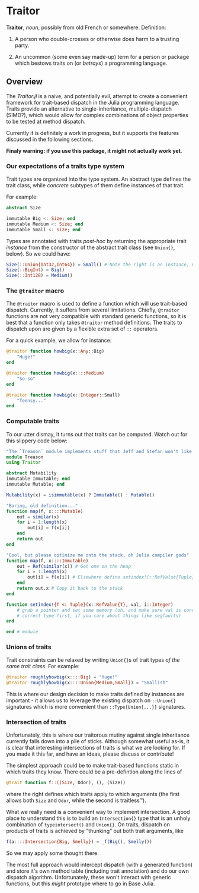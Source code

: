 # Traitor

**Traitor**, *noun*, possibly from old French or somewhere. Definition:

1. A person who double-crosses or otherwise does harm to a trusting party.

2. An uncommon (some even say made-up) term for a person or package which
bestows traits on (or *betrays*) a programming language.

## Overview

The *Traitor.jl* is a naive, and potentially evil, attempt to create a
convenient framework for trait-based dispatch in the Julia programming language.
Traits provide an alternative to single-inheritance, multiple-dispatch (SIMD?),
which would allow for complex combinations of object properties to be tested
at method dispatch.

Currently it is definitely a work in progress, but it supports the features
discussed in the following sections.

**Finaly warning: if you use this package, it might not actually work yet**.

### Our expectations of a traits type system

Trait types are organized into the type system. An abstract type defines the
trait class, while *concrete* subtypes of them define instances of that trait.

For example:

```julia
abstract Size

immutable Big <: Size; end
immutable Medium <: Size; end
immutable Small <: Size; end
```

Types are annotated with traits *post-hoc* by returning the appropriate trait
*instance* from the constructor of the abstract trait class (see `Union{}`,
below). So we could have:

```julia
Size(::Union{Int32,Int64}) = Small() # Note the right is an instance, not a type
Size(::BigInt) = Big()
Size(::Int128) = Medium()
```

### The `@traitor` macro

The `@traitor` macro is used to define a function which will use trait-based
dispatch. Currently, it suffers from several limitations. Chiefly, `@traitor`
functions are not very compatible with standard generic functions, so it is best
that a function only takes `@traitor` method definitions. The traits to
dispatch upon are given by a flexible extra set of `::` operators.

For a quick example, we allow for instance:
```julia
@traitor function howbig(x::Any::Big)
    "Huge!"
end

@traitor function howbig(x::::Medium)
    "So-so"
end

@traitor function howbig(x::Integer::Small)
    "Teensy..."
end
```

### Computable traits

To our utter dismay, it turns out that traits can be computed. Watch out for
this slippery code below:

```julia
"The `Treason` module implements stuff that Jeff and Stefan won't like."
module Treason
using Traitor

abstract Mutability
immutable Immutable; end
immutable Mutable; end

Mutability(x) = isimmutable(x) ? Immutable() : Mutable()

"Boring, old definition..."
function map(f, x::::Mutable)
    out = similar(x)
    for i = 1:length(x)
        out[i] = f(x[i])
    end
    return out
end

"Cool, but please optimize me onto the stack, oh Julia compiler gods"
function map(f, x::::Immutable)
    out = Ref(similar(x)) # Get one on the heap
    for i = 1:length(x)
        out[i] = f(x[i]) # Elsewhere define setindex!(::RefValue{Tuple}), etc
    end
    return out.x # Copy it back to the stack
end

function setindex!{T <: Tuple}(x::RefValue{T}, val, i::Integer)
    # grab a pointer and set some memory (oh, and make sure val is converted to
    # correct type first, if you care about things like segfaults)
end

end # module
```

### Unions of traits

Trait constraints can be relaxed by writing `Union{}`s of trait types *of the
same trait class*. For example:
```julia
@traitor roughlyhowbig(x::::Big) = "Huge!"
@traitor roughlyhowbig(x::::Union{Medium,Small}) = "Smallish"
```

This is where our design decision to make traits defined by instances are
important - it allows us to leverage the existing dispatch on `::Union{}` signatures
which is more convenient than `::Type{Union{...}}` signatures.

### Intersection of traits

Unfortunately, this is where our traitorous mutiny against single inheritance
currently falls down into a pile of sticks. Although somewhat useful as-is, it
is clear that interesting intersections of traits is what we are looking for.
If you made it this far, and have an ideas, please discuss or contribute!

The simplest approach could be to make trait-based functions static in which traits
they know. There could be a pre-defintion along the lines of

```julia
@trait function f::((Size, Odor), (), (Size))
```
where the right defines which traits apply to which arguments (the first allows
both `Size` and `Odor`, while the second is traitless™).

What we really need is a convenient way to implement intersection. A good place
to understand this is to build an `Intersection{}` type that is an unholy
combination of `typeintersect()` and `Union{}`. On traits, dispatch on products
of traits is achieved by "thunking" out both trait arguments, like
```julia
f(a::::Intersection{Big, Smelly}) = _f(Big(), Smelly())
```
So we may apply some thought there.

The most full approach would intercept dispatch (with a generated function) and
store it's own method table (including trait annotation) and do our own dispatch
algorithm. Unfortunately, these won't interact with generic functions, but this
*might* prototype where to go in Base Julia.
